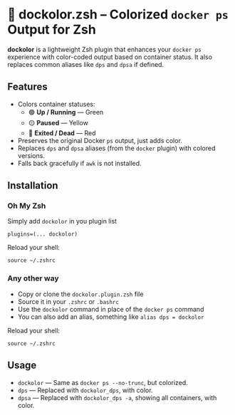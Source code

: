 # 🐳 dockolor.zsh – Colorized `docker ps` Output for Zsh

**dockolor** is a lightweight Zsh plugin that enhances your `docker ps` experience with color-coded output based on container status. It also replaces common aliases like `dps` and `dpsa` if defined.

## Features

- Colors container statuses:
  - 🟢 **Up / Running** — Green
  - 🟡 **Paused** — Yellow
  - 🔴 **Exited / Dead** — Red
- Preserves the original Docker `ps` output, just adds color.
- Replaces `dps` and `dpsa` aliases (from the `docker` plugin) with colored versions.
- Falls back gracefully if `awk` is not installed.

## Installation

### Oh My Zsh

Simply add `dockolor` in you plugin list

```
plugins=(... dockolor)
```

Reload your shell:

```
source ~/.zshrc
```

### Any other way

- Copy or clone the `dockolor.plugin.zsh` file
- Source it in your `.zshrc` or `.bashrc`
- Use the `dockolor` command in place of the `docker ps` command
- You can also add an alias, something like `alias dps = dockolor`

Reload your shell:

```
source ~/.zshrc
```

## Usage

- `dockolor` — Same as `docker ps --no-trunc`, but colorized.
- `dps` — Replaced with `dockolor_dps`, with color.
- `dpsa` — Replaced with `dockolor_dps -a`, showing all containers, with color.

